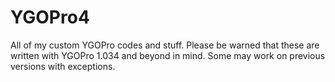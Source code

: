 # YGOPro4
All of my custom YGOPro codes and stuff. Please be warned that these are written with YGOPro 1.034 and beyond in mind. Some may work on previous versions with exceptions.
